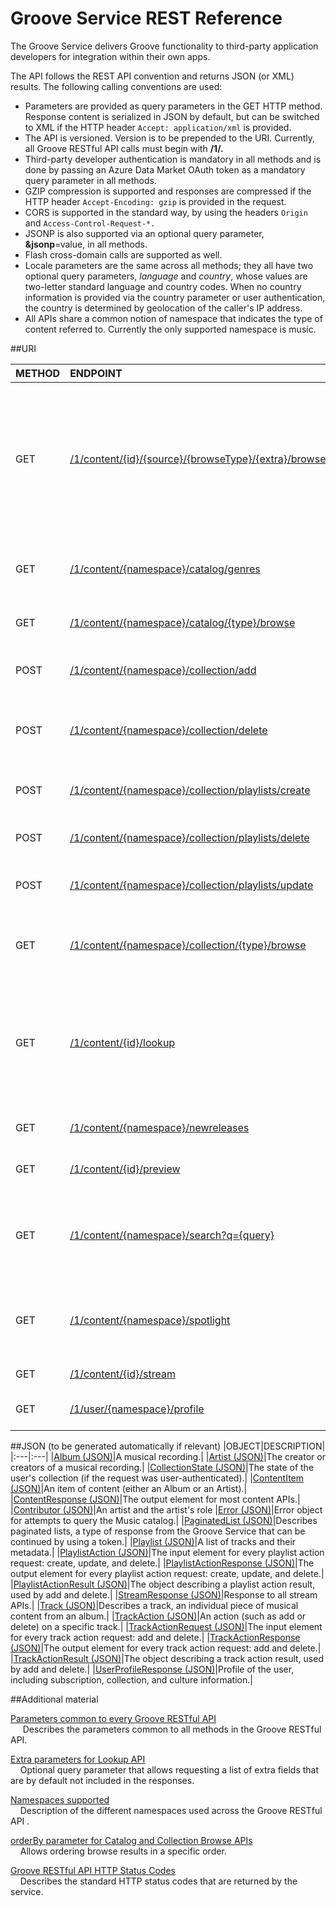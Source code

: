 # Groove Service REST Reference  

The Groove Service delivers Groove functionality to third-party application developers for integration within their own apps.

The API follows the REST API convention and returns JSON (or XML) results. The following calling conventions are used:  

 + Parameters are provided as query parameters in the GET HTTP method. Response content is serialized in JSON by default, but can be switched to XML if the HTTP header ``` Accept: application/xml ```  is provided.  
 + The API is versioned. Version is to be prepended to the URI. Currently, all Groove RESTful API calls must begin with **/1/.**
 + Third-party developer authentication is mandatory in all methods and is done by passing an Azure Data Market OAuth token as a mandatory query parameter in all methods.
 +  GZIP compression is supported and responses are compressed if the HTTP header ``` Accept-Encoding: gzip ``` is provided in the request.
 +   CORS is supported in the standard way, by using the headers  ```Origin ``` and  ```Access-Control-Request-*. ```
 +   JSONP is also supported via an optional query parameter, **&jsonp**=value, in all methods.
 +   Flash cross-domain calls are supported as well.
 +   Locale parameters are the same across all methods; they all have two optional query parameters, *language* and *country*, whose values are two-letter standard language and country codes. When no country information is provided via the country parameter or user authentication, the country is determined by geolocation of the caller's IP address.
 +   All APIs share a common notion of namespace that indicates the type of content referred to. Currently the only supported namespace is music.  

##URI  

|METHOD  | ENDPOINT |  USAGE | RETURNS| |
| :---|:-----|:----------| :---|:---|  
|GET|[/1/content/{id}/{source}/{browseType}/{extra}/browse](URI_ContentIdSourceBrowsetypeExtraBrowseGET.md)|Browse specific sub-items of a given ID (for example, the albums of an artist or the tracks of a playlist).|[ContentResponse (JSON)](JSON_ContentResponse.md)||
|GET|[/1/content/{namespace}/catalog/genres](URI_ContentNamespaceCatalogGenresGET.md)|Get a list of genres available for a locale.|[ContentResponse (JSON)](JSON_ContentResponse.md)||
|GET|[/1/content/{namespace}/catalog/{type}/browse](URI_ContentNamespaceCatalogTypeBrowseGET.md)|Browse the music catalog.|[ContentResponse (JSON)](JSON_ContentResponse.md)||
|POST|[/1/content/{namespace}/collection/add](URI_ContentNamespaceCollectionAddPOST.md)|Add tracks to a user's collection.|[TrackActionResponse (JSON)](JSON_TrackActionResponse.md)|[Auth](../Using-the-Groove-RESTful-Services/User-Authentication.md)|
|POST|[/1/content/{namespace}/collection/delete](URI_ContentNamespaceCollectionDeletePOST.md)|Delete tracks from a user's collection.|[TrackActionResponse (JSON)](JSON_TrackActionResponse.md)|[Auth](../Using-the-Groove-RESTful-Services/User-Authentication.md)|
|POST|[/1/content/{namespace}/collection/playlists/create](URI_ContentNamespaceCollectionPlaylistsCreatePOST.md)|Create a playlist on behalf of a user.|[PlaylistActionResponse (JSON)](JSON_PlaylistActionResponse.md)|[Auth](../Using-the-Groove-RESTful-Services/User-Authentication.md)|
|POST|[/1/content/{namespace}/collection/playlists/delete](URI_ContentNamespaceCollectionPlaylistsDeletePOST.md)|Delete a playlist of a user.|[PlaylistActionResponse (JSON)](JSON_PlaylistActionResponse.md)|[Auth](../Using-the-Groove-RESTful-Services/User-Authentication.md)|
|POST|[/1/content/{namespace}/collection/playlists/update](URI_ContentNamespaceCollectionPlaylistsUpdatePOST.md)|Update a playlist on behalf of a user.|[PlaylistActionResponse (JSON)](JSON_PlaylistActionResponse.md).|[Auth](../Using-the-Groove-RESTful-Services/User-Authentication.md)|
|GET|[/1/content/{namespace}/collection/{type}/browse](URI_ContentNamespaceCollectionTypeBrowseGET.md)|Browse a user's collection or playlists.|||
|GET|[/1/content/{id}/lookup](URI_ContentLookupGET.md)|Look up one or several items from a media catalog and/or user's collection.|[ContentResponse (JSON)](JSON_ContentResponse.md)||
|GET|[/1/content/{namespace}/newreleases](URI_ContentNamespaceNewreleasesGET.md)|Discover new releases.|[ContentResponse (JSON)](JSON_ContentResponse.md)||
|GET|[/1/content/{id}/preview](URI_ContentNamespacePreviewGET.md)|Request preview streaming.|[StreamResponse (JSON)](JSON_StreamResponse.md)||
|GET|[/1/content/{namespace}/search?q={query}](URI_ContentSearchGET.md)|Search for items in a media catalog, user's collection, or both.|[ContentResponse (JSON)](JSON_ContentResponse.md)|[Auth](../Using-the-Groove-RESTful-Services/User-Authentication.md)|
|GET|[/1/content/{namespace}/spotlight](URI_ContentNamespaceSpotlightGET.md)|Discover content for a specified language or culture.|[ContentResponse (JSON)](JSON_ContentResponse.md)||
|GET|[/1/content/{id}/stream](URI_ContentNamespaceStreamGET.md)|Request streaming.|[StreamResponse (JSON)](JSON_StreamResponse.md)|[Auth](../Using-the-Groove-RESTful-Services/User-Authentication.md)|
|GET|[/1/user/{namespace}/profile](URI_UserNamespaceProfileGET.md)|Access a user's profile.||[Auth](../Using-the-Groove-RESTful-Services/User-Authentication.md)|

##JSON (to be generated automatically if relevant)
|OBJECT|DESCRIPTION|
|:---|:---|
|[Album (JSON)](JSON_Album.md)|A musical recording.|
|[Artist (JSON)](JSON_Artist.md)|The creator or creators of a musical recording.|
|[CollectionState (JSON)](JSON_CollectionState.md)|The state of the user's collection (if the request was user-authenticated).|
|[ContentItem (JSON)](JSON_ContentItem.md)|An item of content (either an Album or an Artist).|
|[ContentResponse (JSON)](JSON_ContentResponse.md)|The output element for most content APIs.|
|[Contributor (JSON)](JSON_Contributor.md)|An artist and the artist's role
|[Error (JSON)](JSON_Error.md)|Error object for attempts to query the Music catalog.|
|[PaginatedList (JSON)](JSON_PaginatedList.md)|Describes paginated lists, a type of response from the Groove Service that can be continued by using a token.|
|[Playlist (JSON)](JSON_Playlist.md)|A list of tracks and their metadata.|
|[PlaylistAction (JSON)](JSON_PlaylistAction.md)|The input element for every playlist action request: create, update, and delete.|
|[PlaylistActionResponse (JSON)](JSON_PlaylistActionResponse.md)|The output element for every playlist action request: create, update, and delete.|
|[PlaylistActionResult (JSON)](JSON_PlaylistActionResult.md)|The object describing a playlist action result, used by add and delete.|
|[StreamResponse (JSON)](JSON_StreamResponse.md)|Response to all stream APIs.|
|[Track (JSON)](JSON_Track.md)|Describes a track, an individual piece of musical content from an album.|
|[TrackAction (JSON)](JSON_TrackAction.md)|An action (such as add or delete) on a specific track.|
|[TrackActionRequest (JSON)](JSON_TrackActionRequest.md)|The input element for every track action request: add and delete.|
|[TrackActionResponse (JSON)](JSON_TrackActionResponse.md)|The output element for every track action request: add and delete.|
|[TrackActionResult (JSON)](JSON_TrackActionResult.md)|The object describing a track action result, used by add and delete.|
|[UserProfileResponse (JSON)](JSON_UserProfileResponse.md)|Profile of the user, including subscription, collection, and culture information.|

##Additional material  

[Parameters common to every Groove RESTful API](CommonParameters.md)  
	&nbsp;&nbsp;&nbsp;&nbsp; Describes the parameters common to all methods in the Groove RESTful API.  

[Extra parameters for Lookup API](Extras.md)  
	&nbsp;&nbsp;&nbsp;&nbsp;Optional query parameter that allows requesting a list of extra fields that are by default not included in the responses.  

 [Namespaces supported](Namespace.md)  
	&nbsp;&nbsp;&nbsp;&nbsp;Description of the different namespaces used across the Groove RESTful API .

[orderBy parameter for Catalog and Collection Browse APIs](OrderBy.md)  
	&nbsp;&nbsp;&nbsp;&nbsp;Allows ordering browse results in a specific order.  

[Groove RESTful API HTTP Status Codes](HTTPStatusCodes.md)   
	&nbsp;&nbsp;&nbsp;&nbsp;Describes the standard HTTP status codes that are returned by the service.
